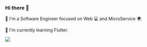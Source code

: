 ### Hi there 👋

🚀 I'm a Software Engineer focused on Web 💻 and MicroService 🌍.

🌱 I'm currently learning Flutter.

![](https://github-readme-stats.vercel.app/api?username=qqtv&show_icons=true&theme=graywhite)
